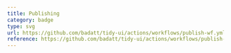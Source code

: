```yaml
---
title: Publishing
category: badge
type: svg
url: https://github.com/badatt/tidy-ui/actions/workflows/publish-wf.yml/badge.svg
reference: https://github.com/badatt/tidy-ui/actions/workflows/publish-wf.yml
---
```

